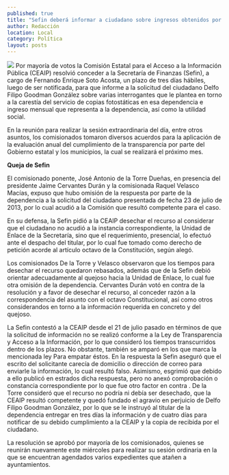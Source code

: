```yaml
---
published: true
title: "Sefin deberá informar a ciudadano sobre ingresos obtenidos por fotocopias: Ceaip"
author: Redacción
location: Local
category: Política
layout: posts
---
```


![](http://i.imgur.com/OtuvO3sm.jpg)
Por mayoría de votos la Comisión Estatal para el Acceso a la Información Pública (CEAIP) resolvió conceder a la Secretaría de Finanzas (Sefin), a cargo de Fernando Enrique Soto Acosta, un plazo de tres días hábiles, luego de ser notificada, para que informe a la solicitud del ciudadano Delfo Filipo Goodman González sobre varias interrogantes que le plantea en torno a la carestía del servicio de copias fotostáticas en esa dependencia e ingreso mensual que representa a la dependencia, así como la utilidad social.

En la reunión para realizar la sesión extraordinaria del día, entre otros asuntos, los comisionados tomaron diversos acuerdos para la aplicación de la evaluación anual del cumplimiento de la transparencia por parte del Gobierno estatal y los municipios, la cual se realizará el próximo mes. 

**Queja de Sefin**

El comisionado ponente, José Antonio de la Torre Dueñas, en presencia del presidente Jaime Cervantes Durán y la comisionada Raquel Velasco Macías, expuso que hubo omisión de la respuesta por parte de la dependencia a la solicitud del ciudadano presentada de fecha 23 de julio de 2013, por lo cual acudió a la Comisión que resultó competente para el caso.

En su defensa, la Sefin pidió a la CEAIP desechar el recurso al considerar que el ciudadano no acudió a la instancia correspondiente, la Unidad de Enlace de la Secretaría, sino que el requerimiento, presencial, lo efectuó ante el despacho del titular, por lo cual fue tomado como derecho de petición acorde al artículo octavo de la Constitución, según alegó.

Los comisionados De la Torre y Velasco observaron que los tiempos para desechar el recurso quedaron rebasados, además que de la Sefin debió orientar adecuadamente al quejoso hacia la Unidad de Enlace, lo cual fue otra omisión de la dependencia. Cervantes Durán votó en contra de la resolución y a favor de desechar el recurso, al conceder razón a la correspondencia del asunto con el octavo Constitucional, así como otros considerandos en torno a la información requerida  en concreto y del quejoso.

La Sefin contestó a la CEAIP desde el 21 de julio pasado en términos de que la solicitud de información no se realizó conforme a  la Ley de Transparencia y Acceso a la Información, por lo que consideró los tiempos transcurridos dentro de los plazos. No obstante, también se amparó en los que marca la mencionada ley Para empatar éstos. 
En la respuesta la Sefin aseguró que el escrito del solicitante carecía de domicilio o dirección de correo para enviarle la información, lo cual resultó falso. Asimismo, esgrimió que debido a ello publicó en estrados dicha respuesta, pero no anexó comprobación o constancia correspondiente por lo que fue otro factor en contra
.
De la Torre consideró que el recurso no  podría ni debía ser desechado, que la CEAIP resultó competente y quedó fundado el agravio en perjuicio de Delfo Filipo Goodman González, por lo que se le instruyó al titular de la dependencia entregar en tres días la información  y de cuatro días para notificar de su debido cumplimiento a la CEAIP y la copia de recibida por el ciudadano.

La resolución se aprobó por mayoría de los comisionados, quienes se reunirán nuevamente este miércoles para realizar su sesión ordinaria en la que se encuentran agendados varios expedientes que atañen a ayuntamientos.
